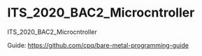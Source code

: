 # ITS_2020_BAC2_Microcntroller
ITS_2020_BAC2_Microcntroller
  
  Guide:
    https://github.com/cpq/bare-metal-programming-guide